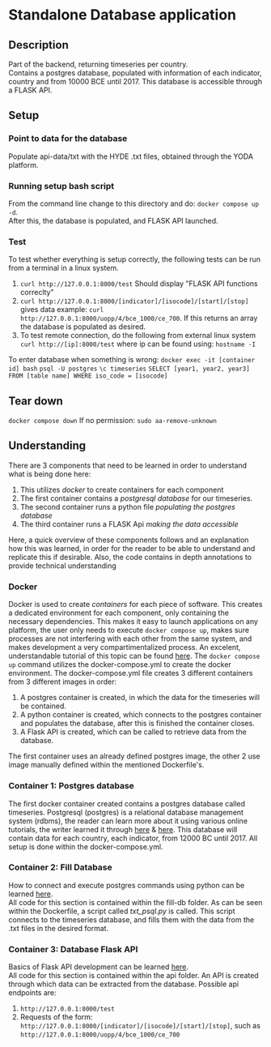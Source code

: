 # Standalone Database application
## Description
Part of the backend, returning timeseries per country.  
Contains a postgres database, populated with information of each indicator, country and from 10000 BCE until 2017. This database is accessible through a FLASK API.

## Setup 
### Point to data for the database
Populate api-data/txt with the HYDE .txt files, obtained through the YODA platform.

### Running setup bash script
From the command line change to this directory and do:
`docker compose up -d`.  
After this, the database is populated, and FLASK API launched.

### Test
To test whether everything is setup correctly, the following tests can be run from a terminal in a linux system.
1) `curl http://127.0.0.1:8000/test` Should display "FLASK API functions correclty" 
2) `curl http://127.0.0.1:8000/[indicator]/[isocode]/[start]/[stop]` gives data
example: `curl http://127.0.0.1:8000/uopp/4/bce_1000/ce_700`. If this returns an array the database is populated as desired.
3) To test remote connection, do the following from external linux system `curl http://[ip]:8000/test`
where ip can be found using: `hostname -I`

To enter database when something is wrong:
`docker exec -it [container id] bash`
`psql -U postgres`
`\c timeseries`
`SELECT [year1, year2, year3] FROM [table name] WHERE iso_code = [isocode]`

## Tear down
`docker compose down`
If no permission: `sudo aa-remove-unknown`

## Understanding
There are 3 components that need to be learned in order to understand what is being done here:
1) This utilizes *docker* to create containers for each component
2) The first container contains a *postgresql database* for our timeseries.
3) The second container runs a python file *populating the postgres database*
4) The third container runs a FLASK Api *making the data accessible*  <br/>

Here, a quick overview of these components follows and an explanation how this was learned, in order for the reader to be able to understand and replicate this if desirable. Also, the code contains in depth annotations to provide technical understanding

### Docker
Docker is used to create *containers* for each piece of software. This creates a dedicated environment for each component, only containing the necessary dependencies. This makes it easy to launch applications on any platform, the user only needs to execute `docker compose up`, makes sure processes are not interfering with each other from the same system, and makes development a very compartimentalized process. An excelent, understandable tutorial of this topic can be found [here](https://docker-curriculum.com/).
The `docker compose up` command utilizes the docker-compose.yml to create the docker environment.
The docker-compose.yml file creates 3 different containers from 3 different images in order:
1) A postgres container is created, in which the data for the timeseries will be contained.
2) A python container is created, which connects to the postgres container and populates the database, after this is finished the container closes.
3) A Flask API is created, which can be called to retrieve data from the database. <br/>

The first container uses an already defined postgres image, the other 2 use image manually defined within the mentioned Dockerfile's. 

### Container 1: Postgres database
The first docker container created contains a postgres database called timeseries. Postgresql (postgres) is a relational database management system (rdbms), the reader can learn more about it using various online tutorials, the writer learned it through [here](https://www.digitalocean.com/community/tutorials/how-to-install-and-use-postgresql-on-ubuntu-20-04) & [here](https://docs.qgis.org/3.28/en/docs/training_manual/). This database will contain data for each country, each indicator, from 12000 BC until 2017. All setup is done within the docker-compose.yml.

### Container 2: Fill Database
How to connect and execute postgres commands using python can be learned [here](https://pynative.com/python-postgresql-tutorial/).  
All code for this section is contained within the fill-db folder.
As can be seen within the Dockerfile, a script called *txt_psql.py* is called.
This script connects to the timeseries database, and fills them with the data from the .txt files in the desired format.

### Container 3: Database Flask API
Basics of Flask API development can be learned [here](https://pythonbasics.org/flask-rest-api/).  
All code for this section is contained within the api folder.
An API is created through which data can be extracted from the database. Possible api endpoints are: 
1) `http://127.0.0.1:8000/test`
2) Requests of the form: `http://127.0.0.1:8000/[indicator]/[isocode]/[start]/[stop]`, such as `http://127.0.0.1:8000/uopp/4/bce_1000/ce_700`